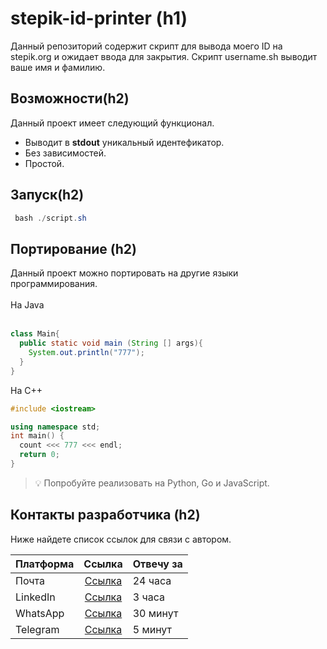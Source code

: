 <h1>stepik-id-printer (h1)</h1>
Данный репозиторий содержит скрипт для вывода моего ID на stepik.org и ожидает ввода для закрытия.
Скрипт username.sh выводит ваше имя и фамилию.
<h2>Возможности(h2)</h2>
Данный проект имеет следующий функционал. <br>

 - Выводит в **stdout** уникальный идентефикатор.
 - Без зависимостей.
 - Простой.
<h2>Запуск(h2)</h2>

```java
 bash ./script.sh 
```

<h2>Портирование (h2)</h2>
Данный проект можно портировать на другие языки программирования. <br><br>
На Java <br><br>


```java
class Main{
  public static void main (String [] args){
    System.out.println("777");
  }
}
```

На C++
```cpp
#include <iostream>

using namespace std;
int main() {
  count <<< 777 <<< endl;
  return 0;
}
```


>💡 Попробуйте реализовать на Python, Go и JavaScript.

<h2>Контакты разработчика (h2)</h2>

Ниже найдете список ссылок для связи с автором.

| Платформа     | Ссылка                                                                    | Отвечу за |
| ------------- |:-------------------------------------------------------------------------:| --------- |
| Почта         | [Ссылка](mailto:andrewoficial@yandex.ru "Ссылка")                         | 24 часа   |
| LinkedIn      | [Ссылка](https://www.linkedin.com/in/andrey-kantser-126554258/ "Ссылка")  | 3 часа    |
| WhatsApp      | [Ссылка](https://wa.me/89992175007, "Ссылка")                             | 30 минут  |
| Telegram      | [Ссылка](https://t.me/function_void "Ссылка")                             | 5 минут   |




